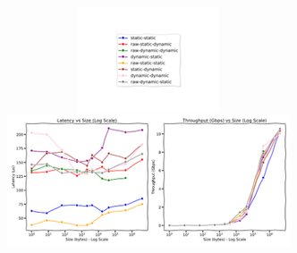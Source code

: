 <div align="center">
  <img src="https://raw.githubusercontent.com/flarrow-rs/flarrow-benchmark/main/bench/benchmark_legend.svg" alt="Benchmark Legend" style="width:50%;">
  <img src="https://raw.githubusercontent.com/flarrow-rs/flarrow-benchmark/main/bench/benchmark_results.svg" alt="Benchmark Results">
</div>

